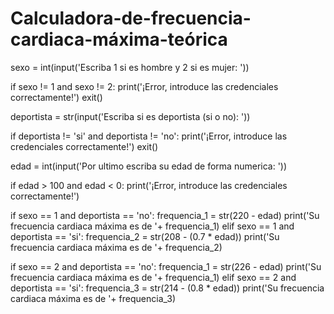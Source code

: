 # Calculadora-de-frecuencia-cardiaca-máxima-teórica

sexo = int(input('Escriba 1 si es hombre y 2 si es mujer: '))

if sexo != 1 and sexo != 2:
    print('¡Error, introduce las credenciales correctamente!')
    exit()

deportista = str(input('Escriba si es deportista (si o no): '))

if deportista != 'si' and deportista != 'no':
    print('¡Error, introduce las credenciales correctamente!')
    exit()

edad = int(input('Por ultimo escriba su edad de forma numerica: '))

if edad > 100 and edad < 0:
    print('¡Error, introduce las credenciales correctamente!')

if sexo == 1 and deportista == 'no':
    frequencia_1 = str(220 - edad)
    print('Su frecuencia cardiaca máxima es de '+ frequencia_1)
elif sexo == 1 and deportista == 'si':
    frequencia_2 = str(208 - (0.7 * edad))
    print('Su frecuencia cardiaca máxima es de '+ frequencia_2)

if sexo == 2 and deportista == 'no':
    frequencia_1 = str(226 - edad)
    print('Su frecuencia cardiaca máxima es de '+ frequencia_1)
elif sexo == 2 and deportista == 'si':
    frequencia_3 = str(214 - (0.8 * edad))
    print('Su frecuencia cardiaca máxima es de '+ frequencia_3)
